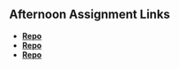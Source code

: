 ## Afternoon Assignment Links

* **[Repo](https://github.com/rsvickers/burgerShack)**
* **[Repo](https://github.com/rsvickers/gregslist_node)**
* **[Repo](https://github.com/rsvickers/Planets)**

